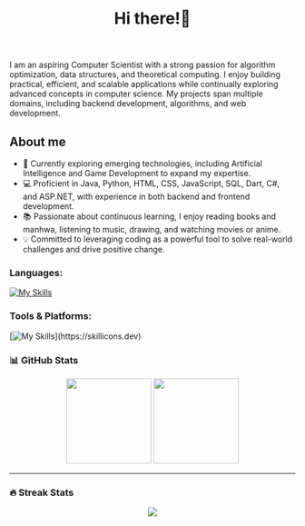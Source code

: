 
<head>
  <meta name="google-site-verification" content="l50Ld6b6I62IgntsSoqWSoLY-4Ywhf37ak-KfF95uTA" />
</head>
<header>
  <h1 align="center">Hi there!👋</h1>
</header>
<section align="left">

I am an aspiring Computer Scientist with a strong passion for algorithm optimization, data structures, and theoretical computing. I enjoy building practical, efficient, and scalable applications while continually exploring advanced concepts in computer science. My projects span multiple domains, including backend development, algorithms, and web development.

## About me
- 🌱 Currently exploring emerging technologies, including Artificial Intelligence and Game Development to expand my expertise.
- 💻 Proficient in Java, Python, HTML, CSS, JavaScript, SQL, Dart, C#, and ASP.NET, with experience in both backend and frontend development.
- 📚 Passionate about continuous learning, I enjoy reading books and manhwa, listening to music, drawing, and watching movies or anime.
- 💡 Committed to leveraging coding as a powerful tool to solve real-world challenges and drive positive change.

<h3>Languages:</h3>
 
 [![My Skills](https://skillicons.dev/icons?i=html,css,js,php,bootstrap,c,dart,java,mysql,py,dotnet)](https://skillicons.dev)
    
<h3>Tools & Platforms:</h3>

[![My Skills](https://skillicons.dev/icons?i=vscode,visualstudio,pycharm,postman,notion,flutter,discord,blender,)](https://skillicons.dev)


### 📊 GitHub Stats
<p align="center">
  <img src="https://github-readme-stats.vercel.app/api?username=sandali45&theme=dark&hide_border=true&include_all_commits=false&count_private=false" height="150px"/>
  <img src="https://github-readme-stats.vercel.app/api/top-langs/?username=sandali45&theme=dark&hide_border=true&include_all_commits=false&count_private=false&layout=compact" height="150px"/>
</p>

---

### 🔥 Streak Stats  

<p align="center">
  <img src="https://nirzak-streak-stats.vercel.app/?user=sandali45&theme=dark&hide_border=true" />
</p>








